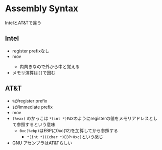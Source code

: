 # Assembly Syntax

IntelとAT&Tで違う

## Intel

* register prefixなし
* mov <dest> <source>
  * 内向きなので外から中と覚える
* メモリ演算は`[]`で囲む


## AT&T

* `%`がregister prefix
* `$`がimmediate prefix
* mov <source> <dest>
* `(%eax)` のかっこは `*(int *)EAX`のようにregisterの値をメモリアドレスとして参照するという意味
  * `0xc(%ebp)`はEBPに0xc(12)を加算してから参照する
    * `*(int *)((char *)EBP+0xc)`という感じ
* GNU アセンブラはAT&Tらしい
